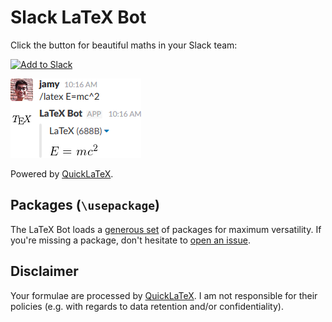 # Slack LaTeX Bot

Click the button for beautiful maths in your Slack team:

<a href="https://slack.com/oauth/authorize?&client_id=192100119188.192109880228&scope=commands"><img alt="Add to Slack" height="40" width="139" src="https://platform.slack-edge.com/img/add_to_slack.png" srcset="https://platform.slack-edge.com/img/add_to_slack.png 1x, https://platform.slack-edge.com/img/add_to_slack@2x.png 2x" /></a>

![Screenshot](https://raw.githubusercontent.com/jamy015/slack-latex-bot/master/screenshot.png)

Powered by [QuickLaTeX](http://quicklatex.com/).

## Packages (`\usepackage`)

The LaTeX Bot loads a [generous set](https://github.com/jamy015/slack-latex-bot/blob/master/default_preamble.txt) of packages for maximum versatility. If you're missing a package, don't hesitate to [open an issue](https://github.com/jamy015/slack-latex-bot/issues/new?title=Missing%20package).

## Disclaimer

Your formulae are processed by [QuickLaTeX](http://quicklatex.com/). I am not responsible for their policies (e.g. with regards to data retention and/or confidentiality).
